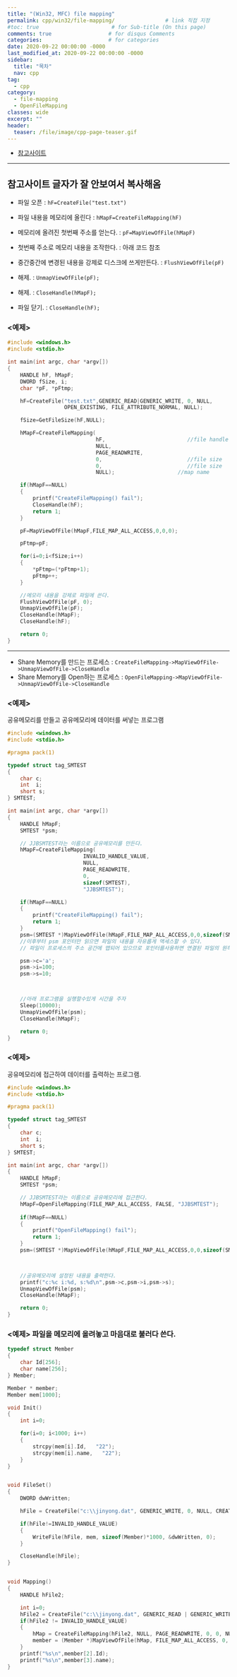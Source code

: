 ```yaml
---
title: "(Win32, MFC) file mapping"
permalink: cpp/win32/file-mapping/                # link 직접 지정
#toc: true                       # for Sub-title (On this page)
comments: true                  # for disqus Comments
categories:                     # for categories
date: 2020-09-22 00:00:00 -0000
last_modified_at: 2020-09-22 00:00:00 -0000
sidebar:
  title: "목차"
  nav: cpp
tag:
  - cpp
category:
  - file-mapping
  - OpenFileMapping
classes: wide
excerpt: ""
header:
  teaser: /file/image/cpp-page-teaser.gif
---
```


* [참고사이트](https://yonghello.tistory.com/entry/%ED%8C%8C%EC%9D%BC%EB%A7%A4%ED%95%91%EC%98%88%EC%A0%9C)

---

## 참고사이트 글자가 잘 안보여서 복사해옴

- 파일 오픈 : `hF=CreateFile("test.txt")`
- 파일 내용을 메모리에 올린다 : `hMapF=CreateFileMapping(hF)`
- 메모리에 올려진 첫번째 주소를 얻는다. : `pF=MapViewOfFile(hMapF)`
- 첫번째 주소로 메모리 내용을 조작한다. : 아래 코드 참조
- 중간중간에 변경된 내용을 강제로 디스크에 쓰게만든다. : `FlushViewOfFile(pF)`

- 해제. : `UnmapViewOfFile(pF);`
- 해제. : `CloseHandle(hMapF);`
- 파일 닫기. : `CloseHandle(hF);`

### <예제>

```cpp
#include <windows.h>
#include <stdio.h>

int main(int argc, char *argv[])
{
    HANDLE hF, hMapF;
    DWORD fSize, i;
    char *pF, *pFtmp;

    hF=CreateFile("test.txt",GENERIC_READ|GENERIC_WRITE, 0, NULL, 
                  OPEN_EXISTING, FILE_ATTRIBUTE_NORMAL, NULL);

    fSize=GetFileSize(hF,NULL);

    hMapF=CreateFileMapping(
                            hF,                          //file handle
                            NULL,
                            PAGE_READWRITE,
                            0,                           //file size
                            0,                           //file size
                            NULL);                    //map name

    if(hMapF==NULL)
    {
        printf("CreateFileMapping() fail");
        CloseHandle(hF);
        return 1;
    }

    pF=MapViewOfFile(hMapF,FILE_MAP_ALL_ACCESS,0,0,0);

    pFtmp=pF;

    for(i=0;i<fSize;i++)
    {
        *pFtmp=(*pFtmp+1);
        pFtmp++;
    }

    //메모리 내용을 강제로 파일에 쓴다.
    FlushViewOfFile(pF, 0);
    UnmapViewOfFile(pF);
    CloseHandle(hMapF);
    CloseHandle(hF);

    return 0;
}
```

---

- Share Memory를 만드는 프로세스 : `CreateFileMapping->MapViewOfFile->UnmapViewOfFile->CloseHandle`
- Share Memory를 Open하는 프로세스 : `OpenFileMapping->MapViewOfFile->UnmapViewOfFile->CloseHandle`

### <예제>

공유메모리를 만들고 공유메모리에 데이터를 써넣는 프로그램

```cpp
#include <windows.h>
#include <stdio.h>

#pragma pack(1)

typedef struct tag_SMTEST
{
    char c;
    int  i;
    short s;
} SMTEST;

int main(int argc, char *argv[])
{
    HANDLE hMapF;
    SMTEST *psm;

    // JJBSMTEST라는 이름으로 공유메모리를 만든다.
    hMapF=CreateFileMapping(
                        INVALID_HANDLE_VALUE,
                        NULL,
                        PAGE_READWRITE,
                        0,    
                        sizeof(SMTEST),    
                        "JJBSMTEST");

    if(hMapF==NULL)
    {
        printf("CreateFileMapping() fail");
        return 1;
    }
    psm=(SMTEST *)MapViewOfFile(hMapF,FILE_MAP_ALL_ACCESS,0,0,sizeof(SMTEST));
    //이후부터 psm 포인터만 읽으면 파일의 내용을 자유롭게 액세스할 수 있다. 
    // 파일이 프로세스의 주소 공간에 맵되어 있으므로 포인터를사용하면 연결된 파일의 원하는 부분을 읽을 수 있다.

    psm->c='a';
    psm->i=100;
    psm->s=10;



    //아래 프로그램을 실행할수있게 시간을 주자
    Sleep(10000);
    UnmapViewOfFile(psm);
    CloseHandle(hMapF);

    return 0;
}
```

### <예제>

공유메모리에 접근하여 데이터를 출력하는 프로그램.

```cpp
#include <windows.h>
#include <stdio.h>

#pragma pack(1)

typedef struct tag_SMTEST
{
    char c;
    int  i;
    short s;
} SMTEST;

int main(int argc, char *argv[])
{
    HANDLE hMapF;
    SMTEST *psm;

    // JJBSMTEST라는 이름으로 공유메모리에 접근한다.
    hMapF=OpenFileMapping(FILE_MAP_ALL_ACCESS, FALSE, "JJBSMTEST");
 
    if(hMapF==NULL)
    {
        printf("OpenFileMapping() fail");
        return 1;
    }
    psm=(SMTEST *)MapViewOfFile(hMapF,FILE_MAP_ALL_ACCESS,0,0,sizeof(SMTEST));

 

    //공유메모리에 설정된 내용을 출력한다.
    printf("c:%c i:%d, s:%d\n",psm->c,psm->i,psm->s);
    UnmapViewOfFile(psm);
    CloseHandle(hMapF);

    return 0;
}
```

### <예제> 파일을 메모리에 올려놓고 마음대로 불러다 쓴다.

```cpp
typedef struct Member
{
    char Id[256];
    char name[256]; 
} Member;

Member * member;
Member mem[1000];

void Init()
{
    int i=0;

    for(i=0; i<1000; i++)
    {
        strcpy(mem[i].Id,   "22");
        strcpy(mem[i].name,   "22");
    }
}


void FileSet()
{
    DWORD dwWritten;

    hFile = CreateFile("c:\\jinyong.dat", GENERIC_WRITE, 0, NULL, CREATE_NEW, FILE_ATTRIBUTE_NORMAL, NULL);

    if(hFile!=INVALID_HANDLE_VALUE)
    {
        WriteFile(hFile, mem, sizeof(Member)*1000, &dwWritten, 0);
    }

    CloseHandle(hFile);
}


void Mapping()
{
    HANDLE hFile2;

    int i=0;
    hFile2 = CreateFile("c:\\jinyong.dat", GENERIC_READ | GENERIC_WRITE, 0, NULL, OPEN_EXISTING, 0, 0);
    if(hFile2 != INVALID_HANDLE_VALUE)
    {
        hMap = CreateFileMapping(hFile2, NULL, PAGE_READWRITE, 0, 0, NULL);
        member = (Member *)MapViewOfFile(hMap, FILE_MAP_ALL_ACCESS, 0, 0, 0);
    }
    printf("%s\n",member[2].Id);
    printf("%s\n",member[3].name);
}
```
